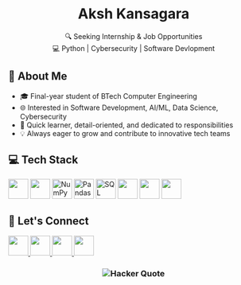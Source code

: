 <h1 align="center">Aksh Kansagara </h1>

<p align="center">
  🔍 Seeking Internship & Job Opportunities <br/>
  💻 Python | Cybersecurity | Software Devlopment
</p>


## 🧠 About Me
- 🎓 Final-year student of BTech Computer Engineering  
- 🌐 Interested in Software Development, AI/ML, Data Science, Cybersecurity  
- 🧩 Quick learner, detail-oriented, and dedicated to responsibilities  
- 💡 Always eager to grow and contribute to innovative tech teams  

## 💻 Tech Stack
<p>
  <img src="https://skillicons.dev/icons?i=html,css,js,python,c,cpp,java&theme=light" height="40" />
  <img src="https://skillicons.dev/icons?i=bootstrap&theme=light" height="40" />
  <img src="https://cdn.jsdelivr.net/gh/devicons/devicon/icons/numpy/numpy-original.svg" height="40" alt="NumPy" />
  <img src="https://cdn.jsdelivr.net/gh/devicons/devicon/icons/pandas/pandas-original.svg" height="40" alt="Pandas" />
  <img src="https://cdn.jsdelivr.net/gh/devicons/devicon/icons/mysql/mysql-original.svg" height="40" alt="SQL" />
  <img src="https://skillicons.dev/icons?i=androidstudio,vscode,git,github&theme=light" height="40" />
  <img src="https://skillicons.dev/icons?i=googlecloud&theme=light" height="40" />
  <img src="https://skillicons.dev/icons?i=linux,windows,kali&theme=light" height="40" />
</p>

## 🤝 Let's Connect
<p>
  <a href="mailto:kansagaraaksh@gmail.com">
    <img src="https://skillicons.dev/icons?i=gmail&theme=light" height="40" />
  </a>
  <a href="https://linkedin.com/in/akshkansagara">
    <img src="https://skillicons.dev/icons?i=linkedin&theme=light" height="40" />
  </a>
  <a href="https://github.com/akshkansagara">
    <img src="https://skillicons.dev/icons?i=github&theme=light" height="40" />
  </a>
  <a href="https://discordapp.com/users/akshkansagara">
    <img src="https://skillicons.dev/icons?i=discord&theme=light" height="40" />
  </a>
</p>

<h3 align="center">
  <img src="https://readme-typing-svg.demolab.com?font=Fira+Code&size=20&pause=1200&color=00FF00&center=true&vCenter=true&width=750&lines=01000001+01001011+01110011+01101000+00110100+00110111;Code+like+a+dev.+Think+like+a+hacker." alt="Hacker Quote"/>
</h3>
